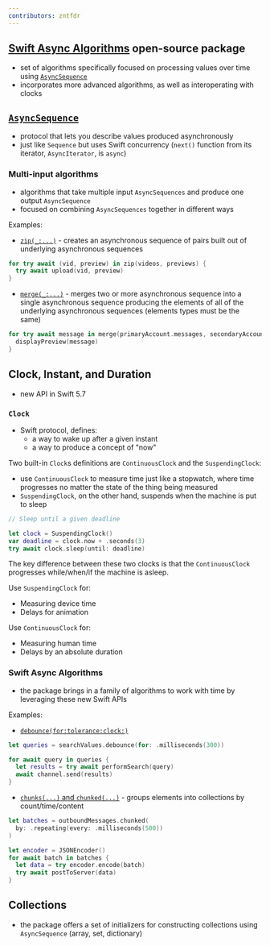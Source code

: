```yaml
---
contributors: zntfdr
---
```


## [Swift Async Algorithms][swift-async-algorithms] open-source package

- set of algorithms specifically focused on processing values over time using [`AsyncSequence`][asyncsequence]
- incorporates more advanced algorithms, as well as interoperating with clocks

## [`AsyncSequence`][asyncsequence]

- protocol that lets you describe values produced asynchronously
- just like `Sequence` but uses Swift concurrency (`next()` function from its iterator, `AsyncIterator`, is `async`)

### Multi-input algorithms

- algorithms that take multiple input `AsyncSequences` and produce one output `AsyncSequence`
- focused on combining `AsyncSequences` together in different ways

Examples: 

- [`zip(_:...)`][zip(_:...)] - creates an asynchronous sequence of pairs built out of underlying asynchronous sequences

```swift
for try await (vid, preview) in zip(videos, previews) {
  try await upload(vid, preview)
}
```

- [`merge(_:...)`][merge(_:...)] - merges two or more asynchronous sequence into a single asynchronous sequence producing the elements of all of the underlying asynchronous sequences (elements types must be the same)

```swift
for try await message in merge(primaryAccount.messages, secondaryAccount.messages) {
  displayPreview(message)
}
```

## Clock, Instant, and Duration 

- new API in Swift 5.7

### `Clock`

- Swift protocol, defines:
  - a way to wake up after a given instant
  - a way to produce a concept of "now"

Two built-in `Clock`s definitions are `ContinuousClock` and the `SuspendingClock`:

- use `ContinuousClock` to measure time just like a stopwatch, where time progresses no matter the state of the thing being measured
- `SuspendingClock`, on the other hand, suspends when the machine is put to sleep


```swift
// Sleep until a given deadline

let clock = SuspendingClock() 
var deadline = clock.now + .seconds(3)
try await clock.sleep(until: deadline) 
```

The key difference between these two clocks is that the `ContinuousClock` progresses while/when/if the machine is asleep.

Use `SuspendingClock` for:

- Measuring device time
- Delays for animation

Use `ContinuousClock` for:

- Measuring human time
- Delays by an absolute duration

### Swift Async Algorithms

- the package brings in a family of algorithms to work with time by leveraging these new Swift APIs

Examples:

- [`debounce(for:tolerance:clock:)`][debounce(for:tolerance:clock:)]

```swift
let queries = searchValues.debounce(for: .milliseconds(300))

for await query in queries {
  let results = try await performSearch(query)
  await channel.send(results)
}
```

- [`chunks(...)` and `chunked(...)`][chuck] - groups elements into collections by count/time/content

```swift
let batches = outboundMessages.chunked(
  by: .repeating(every: .milliseconds(500))
)

let encoder = JSONEncoder() 
for await batch in batches {
  let data = try encoder.encode(batch)
  try await postToServer(data) 
}
```

## Collections

- the package offers a set of initializers for constructing collections using `AsyncSequence` (array, set, dictionary)

[swift-async-algorithms]: https://github.com/apple/swift-async-algorithms
[asyncsequence]: https://developer.apple.com/documentation/swift/asyncsequence
[zip(_:...)]: https://github.com/apple/swift-async-algorithms/blob/main/Sources/AsyncAlgorithms/AsyncAlgorithms.docc/Guides/Zip.md
[merge(_:...)]: https://github.com/apple/swift-async-algorithms/blob/main/Sources/AsyncAlgorithms/AsyncAlgorithms.docc/Guides/Merge.md
[debounce(for:tolerance:clock:)]: https://github.com/apple/swift-async-algorithms/blob/main/Sources/AsyncAlgorithms/AsyncAlgorithms.docc/Guides/Debounce.md
[chuck]: https://github.com/apple/swift-async-algorithms/blob/main/Sources/AsyncAlgorithms/AsyncAlgorithms.docc/Guides/Chunked.md
